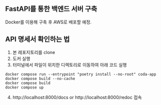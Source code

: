 ## FastAPI를 통한 백엔드 서버 구축
Docker를 이용해 구축 후 AWS로 배포할 예정.

## API 명세서 확인하는 법
1. 본 레포지토리를 clone
2. 도커 실행
3. 터미널에서 파일이 위치한 디렉토리로 이동하여 아래 코드 실행

```
docker compose run --entrypoint "poetry install --no-root" coda-app
docker compose build --no-cache
docker compose build
docker compose up
```

4. http://localhost:8000/docs or http://localhost:8000/redoc 접속
